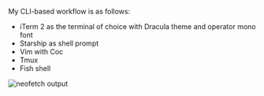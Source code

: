 My CLI-based workflow is as follows:

- iTerm 2 as the terminal of choice with Dracula theme and operator mono font
- Starship as shell prompt
- Vim with Coc
- Tmux
- Fish shell

![neofetch output](https://github.com/[rickeyguo]/[dotfiles]/blob/[main]/neofetch.jpg?raw=true)
